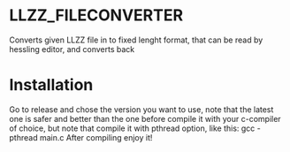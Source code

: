 # LLZZ_FILECONVERTER
Converts given LLZZ file in to fixed lenght format, that can be read by hessling editor, and converts back

# Installation
Go to release and chose the version you want to use, note that the latest one is safer and better than the one before
compile it with your c-compiler of choice, but note that compile it with pthread option, like this: gcc -pthread main.c
After compiling enjoy it!
